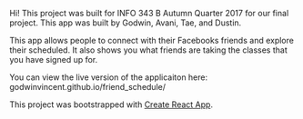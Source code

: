 Hi! This project was built for INFO 343 B Autumn Quarter 2017 for our final project. This app was built by Godwin, Avani, Tae, and Dustin.

This app allows people to connect with their Facebooks friends and explore their scheduled. It also shows you what friends are taking the classes that you have signed up for. 

You can view the live version of the applicaiton here: godwinvincent.github.io/friend_schedule/

This project was bootstrapped with [Create React App](https://github.com/facebookincubator/create-react-app).
